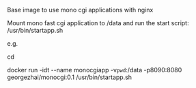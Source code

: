 Base image to use mono cgi applications with nginx


Mount mono fast cgi application to /data
and run the start script: /usr/bin/startapp.sh

e.g.

cd <monocgi app dir>

docker run -idt --name monocgiapp -v`pwd`:/data -p8090:8080 georgezhai/monocgi:0.1 /usr/bin/startapp.sh
